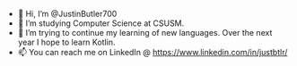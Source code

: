 - 👋 Hi, I’m @JustinButler700
- 👀 I’m studying Computer Science at CSUSM.
- 🌱 I’m trying to continue my learning of new languages. Over the next year I hope to learn Kotlin.
- 📫 You can reach me on LinkedIn @ https://www.linkedin.com/in/justbtlr/

<!---
JustinButler700/JustinButler700 is a ✨ special ✨ repository because its `README.md` (this file) appears on your GitHub profile.
You can click the Preview link to take a look at your changes.
--->
